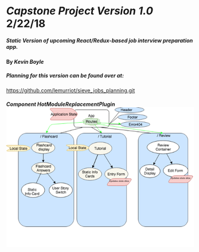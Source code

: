 # _Capstone Project Version 1.0_  2/22/18

##### Static Version of upcoming React/Redux-based job interview preparation app.

#### By _**Kevin Boyle**_

##### Planning for this version can be found over at:
https://github.com/lemurriot/sieve_jobs_planning.git

##### Component HotModuleReplacementPlugin![updatedComponentTreeWithState](img/component_tree_state.png?raw=true)
